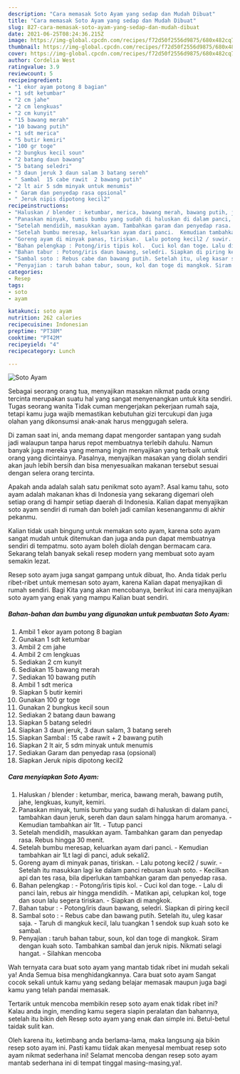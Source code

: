 ```yaml
---
description: "Cara memasak Soto Ayam yang sedap dan Mudah Dibuat"
title: "Cara memasak Soto Ayam yang sedap dan Mudah Dibuat"
slug: 827-cara-memasak-soto-ayam-yang-sedap-dan-mudah-dibuat
date: 2021-06-25T08:24:36.215Z
image: https://img-global.cpcdn.com/recipes/f72d50f2556d9875/680x482cq70/soto-ayam-foto-resep-utama.jpg
thumbnail: https://img-global.cpcdn.com/recipes/f72d50f2556d9875/680x482cq70/soto-ayam-foto-resep-utama.jpg
cover: https://img-global.cpcdn.com/recipes/f72d50f2556d9875/680x482cq70/soto-ayam-foto-resep-utama.jpg
author: Cordelia West
ratingvalue: 3.9
reviewcount: 5
recipeingredient:
- "1 ekor ayam potong 8 bagian"
- "1 sdt ketumbar"
- "2 cm jahe"
- "2 cm lengkuas"
- "2 cm kunyit"
- "15 bawang merah"
- "10 bawang putih"
- "1 sdt merica"
- "5 butir kemiri"
- "100 gr toge"
- "2 bungkus kecil soun"
- "2 batang daun bawang"
- "5 batang seledri"
- "3 daun jeruk 3 daun salam 3 batang sereh"
- " Sambal  15 cabe rawit  2 bawang putih"
- "2 lt air 5 sdm minyak untuk menumis"
- " Garam dan penyedap rasa opsional"
- " Jeruk nipis dipotong kecil2"
recipeinstructions:
- "Haluskan / blender : ketumbar, merica, bawang merah, bawang putih, jahe, lengkuas, kunyit, kemiri."
- "Panaskan minyak, tumis bumbu yang sudah di haluskan di dalam panci, tambahkan daun jeruk, sereh dan daun salam hingga harum aromanya.  Kemudian tambahkan air 1lt.  Tutup panci"
- "Setelah mendidih, masukkan ayam. Tambahkan garam dan penyedap rasa. Rebus hingga 30 menit."
- "Setelah bumbu meresap, keluarkan ayam dari panci.  Kemudian tambahkan air 1Lt lagi di panci, aduk sekali2."
- "Goreng ayam di minyak panas, tiriskan.  Lalu potong kecil2 / suwir.  Setelah itu masukkan lagi ke dalam panci rebusan kuah soto.  Kecilkan api dan tes rasa, bila diperlukan tambahkan garam dan penyedap rasa."
- "Bahan pelengkap : Potong/iris tipis kol.  Cuci kol dan toge. Lalu di panci lain, rebus air hingga mendidih.  Matikan api, celupkan kol, toge dan soun lalu segera tiriskan. Siapkan di mangkok."
- "Bahan tabur : Potong/iris daun bawang, seledri. Siapkan di piring kecil"
- "Sambal soto : Rebus cabe dan bawang putih. Setelah itu, uleg kasar saja.  Taruh di mangkuk kecil, lalu tuangkan 1 sendok sup kuah soto ke sambal."
- "Penyajian : taruh bahan tabur, soun, kol dan toge di mangkok. Siram dengan kuah soto. Tambahkan sambal dan jeruk nipis. Nikmati selagi hangat. Silahkan mencoba"
categories:
- Resep
tags:
- soto
- ayam

katakunci: soto ayam 
nutrition: 262 calories
recipecuisine: Indonesian
preptime: "PT38M"
cooktime: "PT42M"
recipeyield: "4"
recipecategory: Lunch

---
```



![Soto Ayam](https://img-global.cpcdn.com/recipes/f72d50f2556d9875/680x482cq70/soto-ayam-foto-resep-utama.jpg)

Sebagai seorang orang tua, menyajikan masakan nikmat pada orang tercinta merupakan suatu hal yang sangat menyenangkan untuk kita sendiri. Tugas seorang  wanita Tidak cuman mengerjakan pekerjaan rumah saja, tetapi kamu juga wajib memastikan kebutuhan gizi tercukupi dan juga olahan yang dikonsumsi anak-anak harus menggugah selera.

Di zaman  saat ini, anda memang dapat mengorder santapan yang sudah jadi walaupun tanpa harus repot membuatnya terlebih dahulu. Namun banyak juga mereka yang memang ingin menyajikan yang terbaik untuk orang yang dicintainya. Pasalnya, menyajikan masakan yang diolah sendiri akan jauh lebih bersih dan bisa menyesuaikan makanan tersebut sesuai dengan selera orang tercinta. 



Apakah anda adalah salah satu penikmat soto ayam?. Asal kamu tahu, soto ayam adalah makanan khas di Indonesia yang sekarang digemari oleh setiap orang di hampir setiap daerah di Indonesia. Kalian dapat menyajikan soto ayam sendiri di rumah dan boleh jadi camilan kesenanganmu di akhir pekanmu.

Kalian tidak usah bingung untuk memakan soto ayam, karena soto ayam sangat mudah untuk ditemukan dan juga anda pun dapat membuatnya sendiri di tempatmu. soto ayam boleh diolah dengan bermacam cara. Sekarang telah banyak sekali resep modern yang membuat soto ayam semakin lezat.

Resep soto ayam juga sangat gampang untuk dibuat, lho. Anda tidak perlu ribet-ribet untuk memesan soto ayam, karena Kalian dapat menyajikan di rumah sendiri. Bagi Kita yang akan mencobanya, berikut ini cara menyajikan soto ayam yang enak yang mampu Kalian buat sendiri.

<!--inarticleads1-->

##### Bahan-bahan dan bumbu yang digunakan untuk pembuatan Soto Ayam:

1. Ambil 1 ekor ayam potong 8 bagian
1. Gunakan 1 sdt ketumbar
1. Ambil 2 cm jahe
1. Ambil 2 cm lengkuas
1. Sediakan 2 cm kunyit
1. Sediakan 15 bawang merah
1. Sediakan 10 bawang putih
1. Ambil 1 sdt merica
1. Siapkan 5 butir kemiri
1. Gunakan 100 gr toge
1. Gunakan 2 bungkus kecil soun
1. Sediakan 2 batang daun bawang
1. Siapkan 5 batang seledri
1. Siapkan 3 daun jeruk, 3 daun salam, 3 batang sereh
1. Siapkan  Sambal : 15 cabe rawit + 2 bawang putih
1. Siapkan 2 lt air, 5 sdm minyak untuk menumis
1. Sediakan  Garam dan penyedap rasa (opsional)
1. Siapkan  Jeruk nipis dipotong kecil2




<!--inarticleads2-->

##### Cara menyiapkan Soto Ayam:

1. Haluskan / blender : ketumbar, merica, bawang merah, bawang putih, jahe, lengkuas, kunyit, kemiri.
1. Panaskan minyak, tumis bumbu yang sudah di haluskan di dalam panci, tambahkan daun jeruk, sereh dan daun salam hingga harum aromanya.  - Kemudian tambahkan air 1lt.  - Tutup panci
1. Setelah mendidih, masukkan ayam. Tambahkan garam dan penyedap rasa. Rebus hingga 30 menit.
1. Setelah bumbu meresap, keluarkan ayam dari panci.  - Kemudian tambahkan air 1Lt lagi di panci, aduk sekali2.
1. Goreng ayam di minyak panas, tiriskan.  - Lalu potong kecil2 / suwir.  - Setelah itu masukkan lagi ke dalam panci rebusan kuah soto.  - Kecilkan api dan tes rasa, bila diperlukan tambahkan garam dan penyedap rasa.
1. Bahan pelengkap : - Potong/iris tipis kol.  - Cuci kol dan toge. - Lalu di panci lain, rebus air hingga mendidih.  - Matikan api, celupkan kol, toge dan soun lalu segera tiriskan. - Siapkan di mangkok.
1. Bahan tabur : - Potong/iris daun bawang, seledri. Siapkan di piring kecil
1. Sambal soto : - Rebus cabe dan bawang putih. Setelah itu, uleg kasar saja.  - Taruh di mangkuk kecil, lalu tuangkan 1 sendok sup kuah soto ke sambal.
1. Penyajian : taruh bahan tabur, soun, kol dan toge di mangkok. Siram dengan kuah soto. Tambahkan sambal dan jeruk nipis. Nikmati selagi hangat. - Silahkan mencoba




Wah ternyata cara buat soto ayam yang mantab tidak ribet ini mudah sekali ya! Anda Semua bisa menghidangkannya. Cara buat soto ayam Sangat cocok sekali untuk kamu yang sedang belajar memasak maupun juga bagi kamu yang telah pandai memasak.

Tertarik untuk mencoba membikin resep soto ayam enak tidak ribet ini? Kalau anda ingin, mending kamu segera siapin peralatan dan bahannya, setelah itu bikin deh Resep soto ayam yang enak dan simple ini. Betul-betul taidak sulit kan. 

Oleh karena itu, ketimbang anda berlama-lama, maka langsung aja bikin resep soto ayam ini. Pasti kamu tiidak akan menyesal membuat resep soto ayam nikmat sederhana ini! Selamat mencoba dengan resep soto ayam mantab sederhana ini di tempat tinggal masing-masing,ya!.

